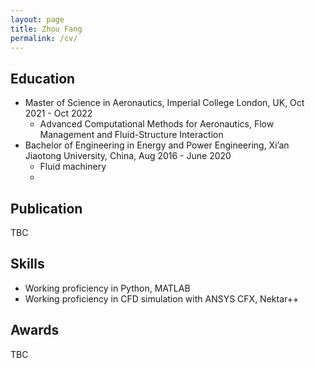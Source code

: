 ```yaml
---
layout: page
title: Zhou Fang
permalink: /cv/
---
```


## Education
- Master of Science in Aeronautics, Imperial College London, UK, Oct 2021 - Oct 2022
  - Advanced Computational Methods for Aeronautics, Flow Management and Fluid-Structure Interaction
- Bachelor of Engineering in Energy and Power Engineering, Xi’an Jiaotong University, China, Aug 2016 - June 2020
  - Fluid machinery
  - 
## Publication
TBC

## Skills
- Working proficiency in Python, MATLAB
- Working	proficiency in CFD simulation with ANSYS CFX, Nektar++

## Awards
TBC

